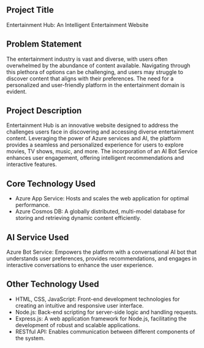 <h2>Project Title</h2>
<p>Entertainment Hub: An Intelligent Entertainment Website</p>

<h2>Problem Statement</h2>
<p>The entertainment industry is vast and diverse, with users often overwhelmed by the abundance of content available. Navigating through this plethora of options can be challenging, and users may struggle to discover content that aligns with their preferences. The need for a personalized and user-friendly platform in the entertainment domain is evident.</p>

<h2>Project Description</h2>
<p>Entertainment Hub is an innovative website designed to address the challenges users face in discovering and accessing diverse entertainment content. Leveraging the power of Azure services and AI, the platform provides a seamless and personalized experience for users to explore movies, TV shows, music, and more. The incorporation of an AI Bot Service enhances user engagement, offering intelligent recommendations and interactive features.</p>

<h2>Core Technology Used</h2>
<ul>
  <li>Azure App Service: Hosts and scales the web application for optimal performance.</li>
  <li>Azure Cosmos DB: A globally distributed, multi-model database for storing and retrieving dynamic content efficiently.</li>
</ul>

<h2>AI Service Used</h2>
<p>Azure Bot Service: Empowers the platform with a conversational AI bot that understands user preferences, provides recommendations, and engages in interactive conversations to enhance the user experience.</p>

<h2>Other Technology Used</h2>
<ul>
  <li>HTML, CSS, JavaScript: Front-end development technologies for creating an intuitive and responsive user interface.</li>
  <li>Node.js: Back-end scripting for server-side logic and handling requests.</li>
  <li>Express.js: A web application framework for Node.js, facilitating the development of robust and scalable applications.</li>
  <li>RESTful API: Enables communication between different components of the system.</li>
</ul>
